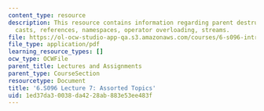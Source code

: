 ```yaml
---
content_type: resource
description: This resource contains information regarding parent destructors, C++
  casts, references, namespaces, operator overloading, streams.
file: https://ol-ocw-studio-app-qa.s3.amazonaws.com/courses/6-s096-introduction-to-c-and-c-january-iap-2013/1ed37da30038da4228ab883e53ee483f_MIT6_S096_IAP13_lec7.pdf
file_type: application/pdf
learning_resource_types: []
ocw_type: OCWFile
parent_title: Lectures and Assignments
parent_type: CourseSection
resourcetype: Document
title: '6.S096 Lecture 7: Assorted Topics'
uid: 1ed37da3-0038-da42-28ab-883e53ee483f
---
```


